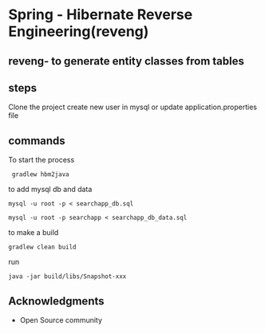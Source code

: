 # Spring - Hibernate Reverse Engineering(reveng)

## reveng- to generate entity classes from tables

## steps
 Clone the project
 create new user in mysql or update application.properties file

## commands

To start the process
```
 gradlew hbm2java
```

to add mysql db and data
```
mysql -u root -p < searchapp_db.sql

mysql -u root -p searchapp < searchapp_db_data.sql
```

to make a build
```
gradlew clean build
```

run
```
java -jar build/libs/Snapshot-xxx
```

## Acknowledgments

* Open Source community